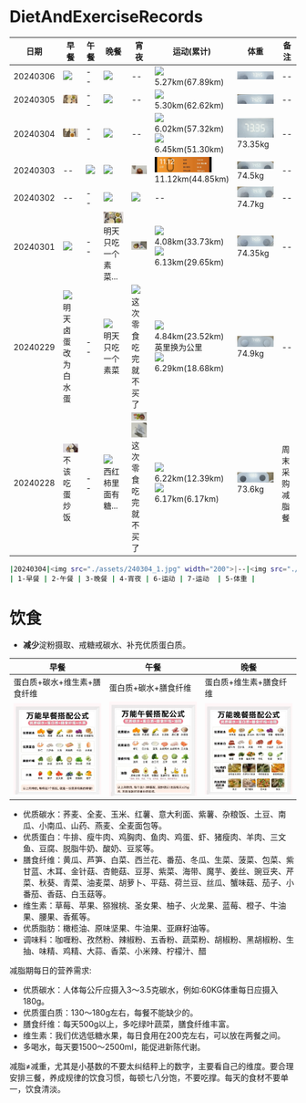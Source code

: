 # DietAndExerciseRecords




| 日期 | 早餐 | 午餐 | 晚餐 | 宵夜 | 运动(累计) | 体重 | 备注 |
| -------| ------- | ------- |------- |------- |------- |------- |------- |
|20240306|<img src="./assets/240306_1.jpg" width="200">|--|<img src="./assets/240306_3.jpg" width="200">|--|<img src="./assets/240306_6.jpg" width="200"><br>5.27km(67.89km)|<img src="./assets/240306_5.jpg" width="200">|--|
|20240305|<img src="./assets/240305_1.jpg" width="200">|--|<img src="./assets/240305_3.jpg" width="200">|--|<img src="./assets/240305_6.jpg" width="200"><br>5.30km(62.62km)|<img src="./assets/240305_5.jpg" width="200">|--|
|20240304|<img src="./assets/240304_1.jpg" width="200">|--|<img src="./assets/240304_3.jpg" width="200">|--|<img src="./assets/240304_7.jpg" width="200"><br>6.02km(57.32km)<br><img src="./assets/240304_6.jpg" width="200"><br>6.45km(51.30km)|<img src="./assets/240304_5.jpg" width="200"><br>73.35kg|--|
|20240303|--|<img src="./assets/240303_1.jpg" width="200">|<img src="./assets/240303_3.jpg" width="200">|<img src="./assets/240303_5.jpg" width="200">| <img src="./assets/240303_2.jpg" width="100"><br>11.12km(44.85km)|<img src="./assets/240303_4.jpg" width="200"><br>74.5kg|--|
|20240302|--|--|<img src="./assets/240302_1.jpg" width="200">|<img src="./assets/240302_2.jpg" width="200">|--|<img src="./assets/240302_3.jpg" width="200"><br>74.7kg|--|
|20240301|<img src="./assets/240301_1.jpg" width="200"> | --| <img src="./assets/240301_3.jpg" width="200"><br>明天只吃一个素菜...|<img src="./assets/240301_5.jpg" width="100">|  <img src="./assets/240301_6.jpg" width="100"><br>4.08km(33.73km)<br><img src="./assets/240301_2.jpg" width="100"><br>6.13km(29.65km)|<img src="./assets/240301_7.jpg" width="100"><br>74.35kg|--|
|20240229|<img src="./assets/240229_1.jpg" width="200"><br>明天卤蛋改为白水蛋| -- | <img src="./assets/240229_3.jpg" width="200"><br>明天只吃一个素菜 | <img src="./assets/240229_5.jpg" width="200"><br>这次零食吃完就不买了|  <img src="./assets/240229_4.jpg" width="100"><br>4.84km(23.52km)<br>英里换为公里<br><img src="./assets/240229_2.jpg" width="100"><br>6.29km(18.68km)| <img src="./assets/240229_6.jpg" width="200"><br>74.9kg | -- |
| 20240228 | <img src="./assets/240228_1.jpg" width="200"><br>不该吃蛋炒饭| --  |<img src="./assets/240228_3.jpg" width="200"><br>西红柿里面有糖... | <img src="./assets/240228_6.jpg" width="200"><br><img src="./assets/240228_7.jpg" width="200"><br>这次零食吃完就不买了| <img src="./assets/240228_4.jpg" width="100"><br>6.22km(12.39km)<br><img src="./assets/240228_2.jpg" width="100"><br>6.17km(6.17km)| <img src="./assets/240228_5.jpg" width="200"><br>73.6kg| 周末采购减脂餐 |


```bash
|20240304|<img src="./assets/240304_1.jpg" width="200">|--|<img src="./assets/240304_3.jpg" width="200">|<img src="./assets/240304_4.jpg" width="200">|<img src="./assets/240304_6.jpg" width="200"><br>11.12km(44.85km)<br><img src="./assets/240304_7.jpg" width="200"><br>11.12km(44.85km)|<img src="./assets/240304_5.jpg" width="200"><br>74.5kg|--|
| 1-早餐 | 2-午餐 | 3-晚餐 | 4-宵夜 | 6-运动 | 7-运动  | 5-体重 | 
```


# 饮食

- **减少**淀粉摄取、戒糖戒碳水、补充优质蛋白质。


| 早餐 | 午餐 | 晚餐 |
| ------- | ------- |------- |
|蛋白质+碳水+维生素+膳食纤维|蛋白质+碳水+膳食纤维|蛋白质+维生素+膳食纤维|
|<img src="./assets/0000.jpg" width="350"> |<img src="./assets/0001.jpg" width="350"> | <img src="./assets/0002.jpg" width="350">|


- 优质碳水：荞麦、全麦、玉米、红薯、意大利面、紫薯、杂粮饭、土豆、南瓜、小南瓜、山药、燕麦、全麦面包等。
- 优质蛋白：牛排、瘦牛肉、鸡胸肉、鱼肉、鸡蛋、虾、猪瘦肉、羊肉、三文鱼、豆腐、脱脂牛奶、酸奶、豆浆等。
- 膳食纤维：黄瓜、芦笋、白菜、西兰花、番茄、冬瓜、生菜、菠菜、包菜、紫甘蓝、木耳、金针菇、杏鲍菇、豆芽、紫菜、海带、魔芋、姜丝、豌豆夹、芹菜、秋葵、青菜、油麦菜、胡萝卜、平菇、荷兰豆、丝瓜、蟹味菇、茄子、小番茄、香菇、白玉菇等。
- 维生素：草莓、苹果、猕猴桃、圣女果、柚子、火龙果、蓝莓、橙子、牛油果、腰果、香蕉等。
- 优质脂肪：橄榄油、原味坚果、牛油果、亚麻籽油等。
- 调味料：咖喱粉、孜然粉、辣椒粉、五香粉、蔬菜粉、胡椒粉、黑胡椒粉、生抽、味精、鸡精、大蒜、香菜、小米辣、柠檬汁、醋

减脂期每日的营养需求:

- 优质碳水：人体每公斤应摄入3～3.5克碳水，例如:60KG体重每日应摄入180g。
- 优质蛋白质：130～180g左右，每餐不能缺少的。
- 膳食纤维：每天500g以上，多吃绿叶蔬菜，膳食纤维丰富。
- 维生素：我们优选低糖水果，每日食用在200克左右，可以放在两餐之间。
- 多喝水，每天要1500～2500ml，能促进新陈代谢。

减脂≠减重，尤其是小基数的不要太纠结秤上的数字，主要看自己的维度。要合理安排三餐，养成规律的饮食习惯，每顿七八分饱，不要吃撑。每天的食材不要单一，饮食清淡。